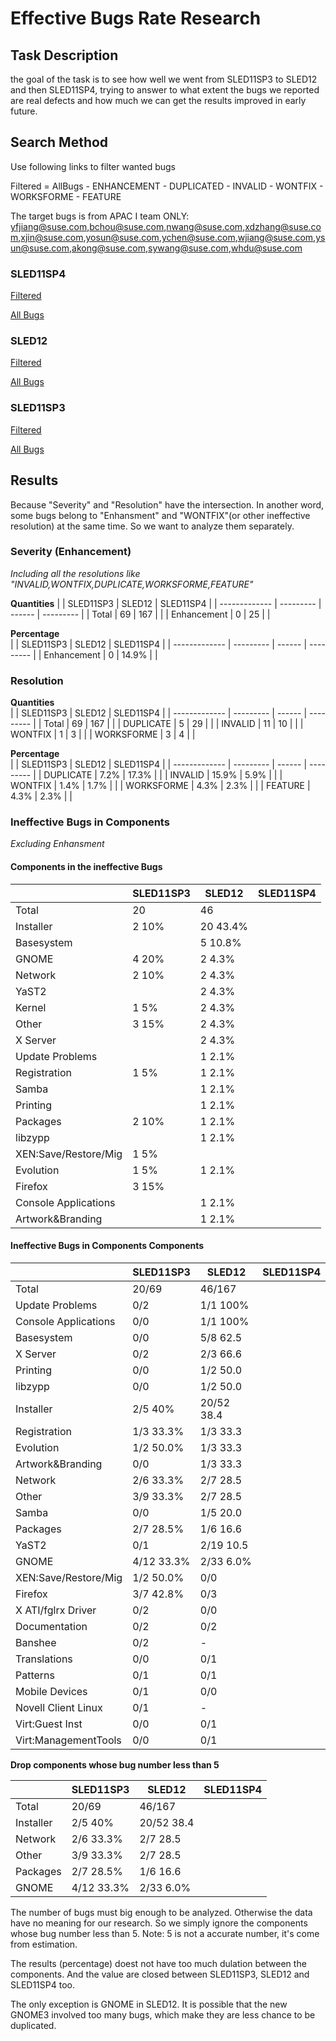 Effective Bugs Rate Research
============================

Task Description
----------------
the goal of the task is to see how well we went from SLED11SP3 to SLED12 and then SLED11SP4, trying to answer to what extent the bugs we reported are real defects and how much we can get the results improved in early future.

Search Method
-------------
Use following links to filter wanted bugs

Filtered = AllBugs - ENHANCEMENT - DUPLICATED - INVALID - WONTFIX - WORKSFORME - FEATURE

The target bugs is from APAC I team ONLY:
yfjiang@suse.com,bchou@suse.com,nwang@suse.com,xdzhang@suse.com,xjin@suse.com,yosun@suse.com,ychen@suse.com,wjiang@suse.com,ysun@suse.com,akong@suse.com,sywang@suse.com,whdu@suse.com


### SLED11SP4
[Filtered](https://bugzilla.suse.com/buglist.cgi?bug_severity=Blocker&bug_severity=Critical&bug_severity=Major&bug_severity=Normal&bug_severity=Minor&classification=SUSE%20Linux%20Enterprise%20Desktop&email3=%28bchou|nwang|wjiang|whdu|xdzhang|xjin|yfjiang|ysun|yosun|sywang|ychen%29%40suse.com&emailreporter3=1&emailtype3=regexp&list_id=1967413&product=SUSE%20Linux%20Enterprise%20Desktop%2011%20SP4%20%28SLED%2011%20SP4%29&query_format=advanced&resolution=INVALID&resolution=WONTFIX&resolution=FEATURE&resolution=DUPLICATE&resolution=WORKSFORME)

[All Bugs](https://bugzilla.suse.com/buglist.cgi?classification=SUSE%20Linux%20Enterprise%20Desktop&product=SUSE%20Linux%20Enterprise%20Desktop%2012&query_format=advanced&f1=reporter&o1=anywords&v1=yfjiang@suse.com,bchou@suse.com,nwang@suse.com,xdzhang@suse.com,xjin@suse.com,yosun@suse.com,ychen@suse.com,wjiang@suse.com,ysun@suse.com,akong@suse.com,sywang@suse.com,whdu@suse.com://bugzilla.suse.com/buglist.cgi?bug_severity=Blocker&bug_severity=Critical&bug_severity=Major&bug_severity=Normal&bug_severity=Minor&bug_severity=Enhancement&classification=SUSE%20Linux%20Enterprise%20Desktop&email3=%28bchou|nwang|wjiang|whdu|xdzhang|xjin|yfjiang|ysun|yosun|sywang|ychen%29%40suse.com&emailreporter3=1&emailtype3=regexp&list_id=1967414&product=SUSE%20Linux%20Enterprise%20Desktop%2011%20SP4%20%28SLED%2011%20SP4%29&query_format=advanced&resolution=---&resolution=FIXED&resolution=INVALID&resolution=WONTFIX&resolution=NORESPONSE&resolution=UPSTREAM&resolution=FEATURE&resolution=DUPLICATE&resolution=WORKSFORME&resolution=MOVED)

### SLED12
[Filtered](https://bugzilla.suse.com/buglist.cgi?bug_severity=Blocker&bug_severity=Critical&bug_severity=Major&bug_severity=Normal&bug_severity=Minor&classification=SUSE%20Linux%20Enterprise%20Desktop&email3=%28bchou|nwang|wjiang|whdu|xdzhang|xjin|yfjiang|ysun|yosun|sywang|ychen%29%40suse.com&emailreporter3=1&emailtype3=regexp&list_id=1967475&product=SUSE%20Linux%20Enterprise%20Desktop%2012&query_format=advanced&resolution=---&resolution=FIXED&resolution=NORESPONSE&resolution=UPSTREAM&resolution=MOVED)

[All Bugs](https://bugzilla.suse.com/buglist.cgi?bug_severity=Blocker&bug_severity=Critical&bug_severity=Major&bug_severity=Normal&bug_severity=Minor&bug_severity=Enhancement&classification=SUSE%20Linux%20Enterprise%20Desktop&email3=%28bchou|nwang|wjiang|whdu|xdzhang|xjin|yfjiang|ysun|yosun|sywang|ychen%29%40suse.com&emailreporter3=1&emailtype3=regexp&list_id=1967457&product=SUSE%20Linux%20Enterprise%20Desktop%2012&query_format=advanced&resolution=---&resolution=FIXED&resolution=INVALID&resolution=WONTFIX&resolution=NORESPONSE&resolution=UPSTREAM&resolution=FEATURE&resolution=DUPLICATE&resolution=WORKSFORME&resolution=MOVED)

### SLED11SP3
[Filtered](https://bugzilla.suse.com/buglist.cgi?bug_severity=Blocker&bug_severity=Critical&bug_severity=Major&bug_severity=Normal&bug_severity=Minor&classification=SUSE%20Linux%20Enterprise%20Desktop&email3=%28bchou|nwang|wjiang|whdu|xdzhang|xjin|yfjiang|ysun|yosun|sywang|ychen%29%40suse.com&emailreporter3=1&emailtype3=regexp&list_id=1967506&product=SUSE%20Linux%20Enterprise%20Desktop%2011%20SP3&query_format=advanced&resolution=---&resolution=FIXED&resolution=NORESPONSE&resolution=UPSTREAM&resolution=MOVED)

[All Bugs](https://bugzilla.suse.com/buglist.cgi?bug_severity=Blocker&bug_severity=Critical&bug_severity=Major&bug_severity=Normal&bug_severity=Minor&bug_severity=Enhancement&classification=SUSE%20Linux%20Enterprise%20Desktop&email3=%28bchou|nwang|wjiang|whdu|xdzhang|xjin|yfjiang|ysun|yosun|sywang|ychen%29%40suse.com&emailreporter3=1&emailtype3=regexp&list_id=1967535&product=SUSE%20Linux%20Enterprise%20Desktop%2011%20SP3&query_format=advanced&resolution=---&resolution=FIXED&resolution=INVALID&resolution=WONTFIX&resolution=NORESPONSE&resolution=UPSTREAM&resolution=FEATURE&resolution=DUPLICATE&resolution=WORKSFORME&resolution=MOVED)

Results
-------

Because "Severity" and "Resolution" have the intersection. In another word, some bugs belong to "Enhansment" and "WONTFIX"(or other ineffective resolution) at the same time. So we want to analyze them separately. 

### Severity (Enhancement)

_Including all the resolutions like "INVALID,WONTFIX,DUPLICATE,WORKSFORME,FEATURE"_

**Quantities**
|               | SLED11SP3 | SLED12 | SLED11SP4 |
| ------------- | --------- | ------ | --------- |
| Total         | 69        | 167    |         |
| Enhancement   | 0         | 25     |         |
                                                  
**Percentage**                                    
|               | SLED11SP3 | SLED12 | SLED11SP4 |
| ------------- | --------- | ------ | --------- |
| Enhancement   | 0         | 14.9%  |         |
                                                  
### Resolution                                    
                                                  
**Quantities**                                    
|               | SLED11SP3 | SLED12 | SLED11SP4 |
| ------------- | --------- | ------ | --------- |
| Total         | 69        | 167    |         |
| DUPLICATE     | 5         | 29     |         |
| INVALID       | 11        | 10     |         |
| WONTFIX       | 1         | 3      |         |
| WORKSFORME    | 3         | 4      |         |
                                                  
**Percentage**                                    
|               | SLED11SP3 | SLED12 | SLED11SP4 |
| ------------- | --------- | ------ | --------- |
| DUPLICATE     | 7.2%      | 17.3%  |     |
| INVALID       | 15.9%     | 5.9%   |     |
| WONTFIX       | 1.4%      | 1.7%   |     |
| WORKSFORME    | 4.3%      | 2.3%   |     |
| FEATURE       | 4.3%      | 2.3%   |     |

### Ineffective Bugs in Components
_Excluding Enhansment_

#### Components in the ineffective Bugs

|                      | SLED11SP3 | SLED12    | SLED11SP4 | 
| -------------------- | --------- | --------- | --------- | 
| Total                | 20        | 46        |  | 
| Installer            | 2   10%   | 20  43.4% |  | 
| Basesystem           |           | 5   10.8% |  | 
| GNOME                | 4   20%   | 2   4.3%  |  | 
| Network              | 2   10%   | 2   4.3%  |  | 
| YaST2                |           | 2   4.3%  |  | 
| Kernel               | 1   5%    | 2   4.3%  |  | 
| Other                | 3   15%   | 2   4.3%  |  | 
| X Server             |           | 2   4.3%  |  | 
| Update Problems      |           | 1   2.1%  |  | 
| Registration         | 1   5%    | 1   2.1%  |  | 
| Samba                |           | 1   2.1%  |  | 
| Printing             |           | 1   2.1%  |  | 
| Packages             | 2   10%   | 1   2.1%  |  | 
| libzypp              |           | 1   2.1%  |  | 
| XEN:Save/Restore/Mig | 1   5%    |           |  | 
| Evolution            | 1   5%    | 1   2.1%  |  | 
| Firefox              | 3   15%   |           |  | 
| Console Applications |           | 1   2.1%  |  | 
| Artwork&Branding     |           | 1   2.1%  |  | 
                                                             
                                                             
#### Ineffective Bugs in Components              Components
                                                             
|                      | SLED11SP3  | SLED12      | SLED11SP4  |
| -------------------- | ---------- | ----------  | ---------- |
| Total                | 20/69      | 46/167      | |
| Update Problems      | 0/2        | 1/1   100%  | |
| Console Applications | 0/0        | 1/1   100%  | |
| Basesystem           | 0/0        | 5/8   62.5  | |
| X Server             | 0/2        | 2/3   66.6  | |
| Printing             | 0/0        | 1/2   50.0  | |
| libzypp              | 0/0        | 1/2   50.0  | |
| Installer            | 2/5  40%   | 20/52 38.4  | |
| Registration         | 1/3  33.3% | 1/3   33.3  | |
| Evolution            | 1/2  50.0% | 1/3   33.3  | |
| Artwork&Branding     | 0/0        | 1/3   33.3  | |
| Network              | 2/6  33.3% | 2/7   28.5  | |
| Other                | 3/9  33.3% | 2/7   28.5  | |
| Samba                | 0/0        | 1/5   20.0  | |
| Packages             | 2/7  28.5% | 1/6   16.6  | |
| YaST2                | 0/1        | 2/19  10.5  | |
| GNOME                | 4/12 33.3% | 2/33  6.0%  | |
| XEN:Save/Restore/Mig | 1/2  50.0% | 0/0         | |
| Firefox              | 3/7  42.8% | 0/3         | |
| X ATI/fglrx Driver   | 0/2        | 0/0         | |
| Documentation        | 0/2        | 0/2         | |
| Banshee              | 0/2        | -           | |
| Translations         | 0/0        | 0/1         | |
| Patterns             | 0/1        | 0/1         | |
| Mobile Devices       | 0/1        | 0/0         | |
| Novell Client Linux  | 0/1        | -           | |
| Virt:Guest Inst      | 0/0        | 0/1         | |
| Virt:ManagementTools | 0/0        | 0/1         | |
                                                                
**Drop components whose bug number less than 5**
                                                                
|                      | SLED11SP3  | SLED12      | SLED11SP4  |
| -------------------- | ---------- | ----------  | ---------- |
| Total                | 20/69      | 46/167      |  |
| Installer            | 2/5  40%   | 20/52 38.4  |  |
| Network              | 2/6  33.3% | 2/7   28.5  |  |
| Other                | 3/9  33.3% | 2/7   28.5  |  |
| Packages             | 2/7  28.5% | 1/6   16.6  |  |
| GNOME                | 4/12 33.3% | 2/33  6.0%  |  |

The number of bugs must big enough to be analyzed. Otherwise the data have no meaning for our research. So we simply ignore the components whose bug number less than 5. Note: 5 is not a accurate number, it's come from estimation.

The results (percentage) doest not have too much dulation between the components.
And the value are closed between SLED11SP3, SLED12 and SLED11SP4 too.

The only exception is GNOME in SLED12. It is possible that the new GNOME3 involved too many bugs, which make they are less chance to be duplicated.
